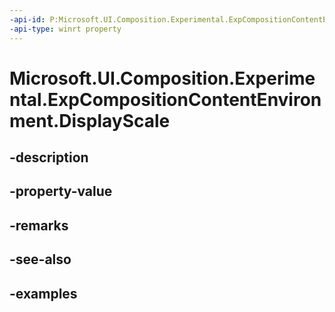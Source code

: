 ```yaml
---
-api-id: P:Microsoft.UI.Composition.Experimental.ExpCompositionContentEnvironment.DisplayScale
-api-type: winrt property
---
```


# Microsoft.UI.Composition.Experimental.ExpCompositionContentEnvironment.DisplayScale

<!--
public float DisplayScale { get; }
-->


## -description

## -property-value

## -remarks

## -see-also

## -examples


